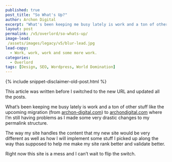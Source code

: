 ```yaml
---
published: true
post_title: "So What's Up?"
author: Archon Digital
excerpt: "What's been keeping me busy lately is work and a ton of other stuff like the upcoming migration (from archon-digital.com) to archondigital.com where I'm still having problems as I made some very drastic changes to my permalink structure."
layout: post
permalink: /v5/overlord/so-whats-up/
image-lead:
 /assets/images/legacy/v5/blur-lead.jpg
lead-copy:
  - Work, work, work and some more work.
categories:
  - Overlord
tags: [Design, SEO, Wordpress, World Domination]
---
```

{% include snippet-disclaimer-old-post.html %}

<span class="attention">This article was written before I switched to the new URL and updated all the posts.</span>

What&#8217;s been keeping me busy lately is work and a ton of other stuff like the upcoming migration (from [archon-digital.com][1]) to <a href="{{ site.baseurl }}" target="_blank">archondigital.com</a> where I&#8217;m still having problems as I made some very drastic changes to my permalink structure.

The way my site handles the content that my new site would be very different as well as how I will implement some stuff I picked up along the way thas supposed to help me make my site rank better and validate better.

Right now this site is a mess and I can&#8217;t wait to flip the switch.

 [1]: http://archon-digital.com